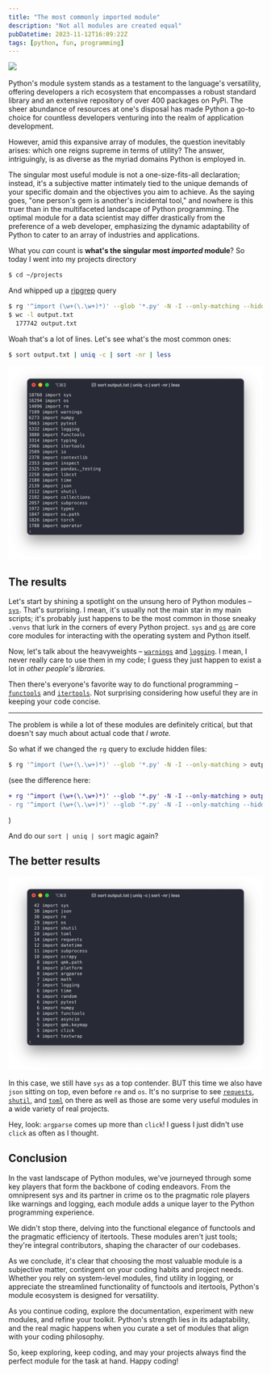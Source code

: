 ```yaml
---
title: "The most commonly imported module"
description: "Not all modules are created equal"
pubDatetime: 2023-11-12T16:09:22Z
tags: [python, fun, programming]
---
```


![](https://img.shields.io/badge/partially_edited_by-ChatGPT-orange)

Python's module system stands as a testament to the language's versatility, offering developers a rich ecosystem that encompasses a robust standard library and an extensive repository of over 400 packages on PyPi. The sheer abundance of resources at one's disposal has made Python a go-to choice for countless developers venturing into the realm of application development.

However, amid this expansive array of modules, the question inevitably arises: which one reigns supreme in terms of utility? The answer, intriguingly, is as diverse as the myriad domains Python is employed in.

The singular most useful module is not a one-size-fits-all declaration; instead, it's a subjective matter intimately tied to the unique demands of your specific domain and the objectives you aim to achieve. As the saying goes, "one person's gem is another's incidental tool," and nowhere is this truer than in the multifaceted landscape of Python programming. The optimal module for a data scientist may differ drastically from the preference of a web developer, emphasizing the dynamic adaptability of Python to cater to an array of industries and applications.

What you _can_ count is **what's the singular most _imported_ module**? So today I went into my projects directory

```zsh
$ cd ~/projects
```

And whipped up a [ripgrep](https://github.com/BurntSushi/ripgrep) query

```zsh
$ rg '^import (\w+(\.\w+)*)' --glob '*.py' -N -I --only-matching --hidden --no-ignore > output.txt
$ wc -l output.txt
  177742 output.txt
```

Woah that's a lot of lines. Let's see what's the most common ones:

```zsh
$ sort output.txt | uniq -c | sort -nr | less
```

![The crazy incantation of `sort file.txt | uniq -c | sort -nr | less`](../../assets/sort-uniq-sort-less.png)

## The results

Let's start by shining a spotlight on the unsung hero of Python modules – [`sys`](https://docs.python.org/3/library/sys.html). That's surprising. I mean, it's usually not the main star in my main scripts; it's probably just happens to be the most common in those sneaky `.venvs` that lurk in the corners of every Python project. `sys` and [`os`](https://docs.python.org/3/library/os.html) are core core modules for interacting with the operating system and Python itself.

Now, let's talk about the heavyweights – [`warnings`](https://docs.python.org/3/library/warnings.html) and [`logging`](https://docs.python.org/3/library/logging.html). I mean, I never really care to use them in my code; I guess they just happen to exist a lot in _other people's libraries._

Then there's everyone's favorite way to do functional programming – [`functools`](https://docs.python.org/3/library/functools.html) and [`itertools`](https://docs.python.org/3/library/itertools.html). Not surprising considering how useful they are in keeping your code concise.

---

The problem is while a lot of these modules are definitely critical, but that doesn't say much about actual code that _I wrote._

So what if we changed the `rg` query to exclude hidden files:

```zsh
$ rg '^import (\w+(\.\w+)*)' --glob '*.py' -N -I --only-matching > output.txt
```

(see the difference here:

```diff
+ rg '^import (\w+(\.\w+)*)' --glob '*.py' -N -I --only-matching > output.txt
- rg '^import (\w+(\.\w+)*)' --glob '*.py' -N -I --only-matching --hidden --no-ignore > output.txt
```

)

And do our `sort | uniq | sort` magic again?

## The better results

![That's more like it](../../assets/my-results-sort-uniq-sort-less.png)

In this case, we still have `sys` as a top contender. BUT this time we also have `json` sitting on top, even before `re` and `os`. It's no surprise to see [`requests`](https://requests.readthedocs.io/en/latest/), [`shutil`](https://docs.python.org/3/library/shutil.html), and [`toml`](https://github.com/uiri/toml) on there as well as those are some very useful modules in a wide variety of real projects.

Hey, look: `argparse` comes up more than `click`! I guess I just didn't use `click` as often as I thought.

## Conclusion

In the vast landscape of Python modules, we've journeyed through some key players that form the backbone of coding endeavors. From the omnipresent sys and its partner in crime os to the pragmatic role players like warnings and logging, each module adds a unique layer to the Python programming experience.

We didn't stop there, delving into the functional elegance of functools and the pragmatic efficiency of itertools. These modules aren't just tools; they're integral contributors, shaping the character of our codebases.

As we conclude, it's clear that choosing the most valuable module is a subjective matter, contingent on your coding habits and project needs. Whether you rely on system-level modules, find utility in logging, or appreciate the streamlined functionality of functools and itertools, Python's module ecosystem is designed for versatility.

As you continue coding, explore the documentation, experiment with new modules, and refine your toolkit. Python's strength lies in its adaptability, and the real magic happens when you curate a set of modules that align with your coding philosophy.

So, keep exploring, keep coding, and may your projects always find the perfect module for the task at hand. Happy coding!
